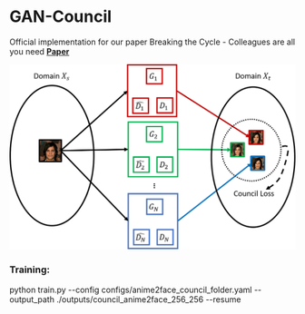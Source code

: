 # GAN-Council
Official implementation for our paper Breaking the Cycle - Colleagues are all you need 
**[Paper](https://arxiv.org/abs/1911.10538 "Breaking the cycle -- Colleagues are all you need")**

![gan_council_overview](/images/gan_council_overview.png)

### Training:
python train.py --config configs/anime2face_council_folder.yaml --output_path ./outputs/council_anime2face_256_256 --resume 
